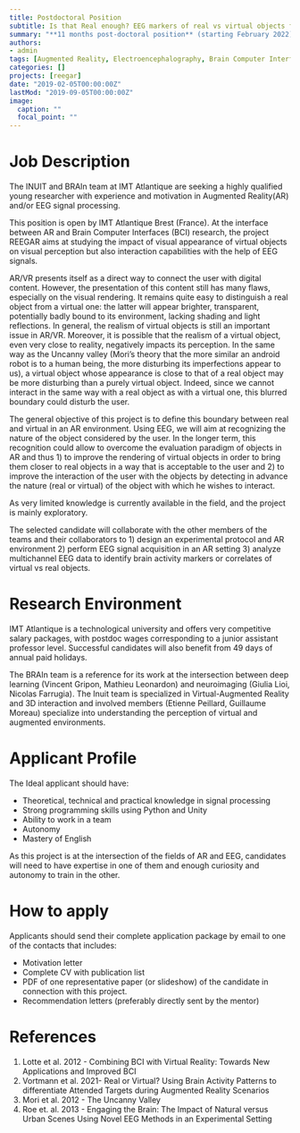 ```yaml
---
title: Postdoctoral Position
subtitle: Is that Real enough? EEG markers of real vs virtual objects for an enhanced AR-BCI setting
summary: "**11 months post-doctoral position** (starting February 2022), related to a project at the intersection of **Augmented Reality** and **Brain-Computer Interfaces**"
authors:
- admin
tags: [Augmented Reality, Electroencephalography, Brain Computer Interfaces, Perception]
categories: []
projects: [reegar]
date: "2019-02-05T00:00:00Z"
lastMod: "2019-09-05T00:00:00Z"
image:
  caption: ""
  focal_point: ""
---
```


# Job Description

The INUIT and BRAIn team at IMT Atlantique are seeking a highly qualified young researcher with experience and motivation in Augmented Reality(AR) and/or EEG signal processing.

This position is open by IMT Atlantique Brest (France). At the interface between AR and Brain Computer Interfaces (BCI) research, the project REEGAR aims at studying the impact of visual appearance of virtual objects on visual perception but also interaction capabilities with the help of EEG signals.

AR/VR presents itself as a direct way to connect the user with digital content. However, the presentation of this content still has many flaws, especially on the visual rendering. It remains quite easy to distinguish a real object from a virtual one: the latter will appear brighter, transparent, potentially badly bound to its environment, lacking shading and light reflections. In general, the realism of virtual objects is still an important issue in AR/VR. Moreover, it is possible that the realism of a virtual object, even very close to reality, negatively impacts its perception. In the same way as the Uncanny valley (Mori’s theory that the more similar an android robot is to a human being, the more disturbing its imperfections appear to us), a virtual object whose appearance is close to that of a real object may be more disturbing than a purely virtual object. Indeed, since we cannot interact in the same way with a real object as with a virtual one, this blurred boundary could disturb the user.

The general objective of this project is to define this boundary between real and virtual in an AR environment. Using EEG, we will aim at recognizing the nature of the object considered by the user. In the longer term, this recognition could allow to overcome the evaluation paradigm of objects in AR and thus 1) to improve the rendering of virtual objects in order to bring them closer to real objects in a way that is acceptable to the user and 2) to improve the interaction of the user with the objects by detecting in advance the nature (real or virtual) of the object with which he wishes to interact.

As very limited knowledge is currently available in the field, and the project is mainly exploratory.

The selected candidate will collaborate with the other members of the teams and their collaborators to 1) design an experimental protocol and AR environment 2) perform EEG signal acquisition in an AR setting 3) analyze multichannel EEG data to identify brain activity markers or correlates of virtual vs real objects.


# Research Environment

IMT Atlantique is a technological university and offers very competitive salary packages, with postdoc wages corresponding to a junior assistant professor level. Successful candidates will also benefit from 49 days of annual paid holidays.

The BRAIn team is a reference for its work at the intersection between deep learning (Vincent Gripon, Mathieu Leonardon) and neuroimaging (Giulia Lioi, Nicolas Farrugia). The Inuit team is specialized in Virtual-Augmented Reality and 3D interaction and involved members (Etienne Peillard, Guillaume Moreau) specialize into understanding the perception of virtual and augmented environments.


# Applicant Profile

The Ideal applicant should have:

* Theoretical, technical and practical knowledge in signal processing
* Strong programming skills using Python and Unity
* Ability to work in a team
* Autonomy
* Mastery of English

As this project is at the intersection of the fields of AR and EEG, candidates will need to have expertise in one of them and enough curiosity and autonomy to train in the other.


# How to apply

Applicants should send their complete application package by email to one of the contacts that includes:

* Motivation letter
* Complete CV with publication list
* PDF of one representative paper (or slideshow) of the candidate in connection with this project.
* Recommendation letters (preferably directly sent by the mentor)

# References
1. Lotte et al. 2012 - Combining BCI with Virtual Reality: Towards New Applications and Improved BCI
2. Vortmann et al. 2021- Real or Virtual? Using Brain Activity Patterns to differentiate Attended Targets during Augmented Reality Scenarios
3. Mori et al. 2012 - The Uncanny Valley
4. Roe et. al. 2013 - Engaging the Brain: The Impact of Natural versus Urban Scenes Using Novel EEG Methods in an Experimental Setting